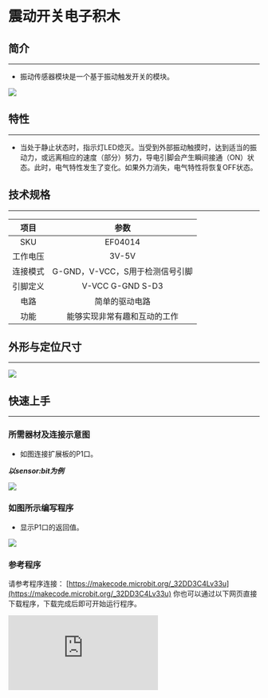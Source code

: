 ﻿# 震动开关电子积木

## 简介
---
- 振动传感器模块是一个基于振动触发开关的模块。

 ![](https://wiki-media-ef.oss-cn-hongkong.aliyuncs.com//images/V5LWSTa.jpg)

## 特性
---
- 当处于静止状态时，指示灯LED熄灭。当受到外部振动触摸时，达到适当的振动力，或远离相应的速度（部分）努力，导电引脚会产生瞬间接通（ON）状态。此时，电气特性发生了变化。如果外力消失，电气特性将恢复OFF状态。

## 技术规格
---

项目 | 参数
:-: | :-:
SKU|EF04014
工作电压|3V-5V
连接模式|G-GND，V-VCC，S用于检测信号引脚
引脚定义|V-VCC G-GND S-D3
电路|简单的驱动电路
功能|能够实现非常有趣和互动的工作

## 外形与定位尺寸
---
 ![](https://wiki-media-ef.oss-cn-hongkong.aliyuncs.com//images/cdNd1Kw.png)

## 快速上手
---
### 所需器材及连接示意图
- 如图连接扩展板的P1口。

***以sensor:bit为例***

 ![](https://wiki-media-ef.oss-cn-hongkong.aliyuncs.com//images/MCfIhfH.png)

### 如图所示编写程序
- 显示P1口的返回值。

 ![](https://wiki-media-ef.oss-cn-hongkong.aliyuncs.com//images/5qzwCGO.png)

### 参考程序
请参考程序连接：
[https://makecode.microbit.org/_32DD3C4Lv33u](https://makecode.microbit.org/_32DD3C4Lv33u)
你也可以通过以下网页直接下载程序，下载完成后即可开始运行程序。

<div
    style={{
        position: 'relative',
        paddingBottom: '60%',
        overflow: 'hidden',
    }}
>
    <iframe
        src="https://makecode.microbit.org/_32DD3C4Lv33u"
        frameborder="0"
        sandbox="allow-popups allow-forms allow-scripts allow-same-origin"
        style={{
            position: 'absolute',
            width: '100%',
            height: '100%',
        }}
    />
</div>

### 结果
- 当振动时，micro:bit的点阵屏上显示1，否则显示0。

## 相关案例
---

## 技术文档
---
